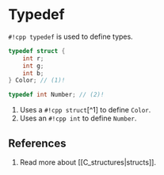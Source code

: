 # Typedef

`#!cpp typedef` is used to define types.

```cpp
typedef struct {
	int r;
	int g;
	int b;
} Color; // (1)!

typedef int Number; // (2)!
```

1. Uses a `#!cpp struct`[^1] to define `Color`.
2. Uses an `#!cpp int` to define `Number`.

## References

1. Read more about [[C_structures|structs]].
